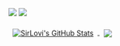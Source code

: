 ![](https://visitor-badge.glitch.me/badge?page_id=SirLovi.SirLovi)
![](https://komarev.com/ghpvc/?username=SirLovi)

<a href="https://github.com/SirLovi">
  <img align="center" style="margin:0.5rem" src="https://github-readme-stats.vercel.app/api?username=SirLovi&show_icons=true&include_all_commits=true&count_private=true&title_color=ffffff&text_color=c9cacc&icon_color=4AB097&bg_color=1A2B34" alt="SirLovi's GitHub Stats" />
</a>

<a href="https://github.com/SirLovi">
  <img align="center" style="margin:0.5rem" src="https://github-readme-stats.vercel.app/api/top-langs/?username=SirLovi&layout=compact&card_width=320&langs_count=8&title_color=ffffff&text_color=c9cacc&icon_color=4AB197&bg_color=1A2B34" />
</a>
